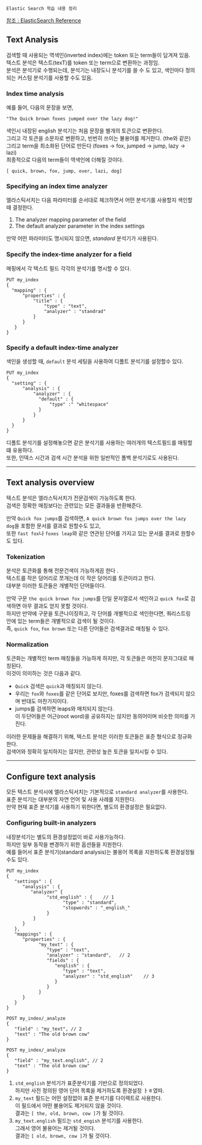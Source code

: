 `Elastic Search 학습 내용 정리`   
   
[참조 : ElasticSearch Reference](https://www.elastic.co/guide/en/elasticsearch/reference/7.5/analysis.html)    
  
## Text Analysis  
  
검색할 때 사용되는 역색인(inverted index)에는 token 또는 term들이 담겨져 있음.  
텍스트 분석은 텍스트(texT)를 token 또는 term으로 변환하는 과정임.   
분석은 분석기로 수행되는데, 분석기는 내장도니 분석기를 쓸 수 도 있고, 색인마다 정의되는 커스텀 분석기를 사용할 수도 있음.  
  
    
### Index time analysis   
   
예를 들어, 다음의 문장을 보면,
   
```"The Quick brown foxes jumped over the lazy dog!"```  
    
색인시 내장된 english 분석기는 처음 문장을 별개의 토큰으로 변환한다.   
그리고 각 토큰을 소문자로 변환하고, 빈번히 쓰이는 불용어를 제거한다. (the와 같은)  
그리고 term을 최소화된 단어로 만든다 (foxes -> fox, jumped -> jump, lazy -> lazi)   
최종적으로 다음의 term들이 역색인에 더해질 것이다.   
   
```[ quick, brown, fox, jump, over, lazi, dog]```   
   
   
### Specifying an index time analyzer   
   
엘라스틱서치는 다음 파라미터를 순서대로 체크하면서 어떤 분석기를 사용할지 색인할 때 결정한다.   
   
1. The analyzer mapping parameter of the field   
2. The default analyzer parameter in the index settings   
   
만약 어떤 파라미터도 명시되지 않으면, *standard* 분석기가 사용된다.   
   
    
### Specify the index-time analyzer for a field    
   
매핑에서 각 텍스트 필드 각각의 분석기를 명시할 수 있다.   
   
```  
PUT my_index
{
  "mapping" : {
      "properties" : {
          "title" : {
              "type" : "text",
              "analyzer" : "standrad"  
          }
      }
   }
}
```    
    
   
### Specify a default index-time analyzer     
   
색인을 생성할 때, `default` 분석 세팅을 사용하여 디폴트 분석기를 설정할수 있다.    
    
```   
PUT my_index
{
  "setting" : {
      "analysis" : {
          "analyzer" : {
            "default" : {
                "type" :" "whitespace"  
            }
          }
      }
  }
}
```   
   
디폴트 분석기를 설정해놓으면 같은 분석기를 사용하는 여러개의 텍스트필드를 매핑할 떄 유용하다.   
또한, 인덱스 시간과 검색 시간 분석을 위한 일반적인 폴백 분석기로도 사용된다.  
    
       
- - -   
   
## Text analysis overview   
   
텍스트 분석은 엘라스틱서치가 전문검색이 가능하도록 한다.   
검색은 정확한 매칭보다는 관련있는 모든 결과들을 반환해준다.  
  
만약 `Quick fox jumps`를 검색하면, `A quick brown fox jumps over the lazy dog`을 포함한 문서를 결과로 원할수도 있고,  
또한 `fast fox`나 `foxes leap`와 같은 연관된 단어를 가지고 있는 문서를 결과로 원할수도 있다.   
   
  
### Tokenization    
  
분석은 토큰화를 통해 전문건색이 가능하게끔 한다 .  
텍스트를 작은 덩어리로 쪼개는데 이 작은 덩어리를 토큰이라고 한다.  
대부분 이러한 토큰들은 개별적인 단어들이다.  
  
만약 구문 `the quick brown fox jumps`를 단일 문자열로서 색인하고 `quick fox`로 검색하면 아무 결과도 얻지 못할 것이다.  
하지만 만약에 구문을 토큰나이징하고, 각 단어를 개별적으로 색인한다면, 쿼리스트링 안에 있는 term들은 개별적으로 검색이 될 것이다.  
즉, `quick fox`, `fox brown` 또는 다른 단어들은 검색결과로 매칭될 수 있다.  
     
       
### Normalization    
  
토큰화는 개별적인 term 매칭들을 가능하게 하지만, 각 토큰들은 여전히 문자그대로 매칭된다.   
이것이 의미하는 것은 다음과 같다.  
  
* `Quick` 검색은 `quick`과 매칭되지 않는다.  
* 우리는 `fox`와 `foxes`를 같은 단어로 보지만, foxes를 검색하면 fox가 검색되지 않으며 반대도 마찬가지이다.  
* jumps를 검색하면 leaps와 매치되지 않는다.  
  이 두단어들은 어근(root word)을 공유하지는 않지만 동의어이며 비슷한 의미를 가진다.  
  
이러한 문제들을 해결하기 위해, 텍스트 분석은 이러한 토큰들은 표준 형식으로 정규화한다.   
검색어와 정확히 일치하지는 않지만, 관련성 높은 토큰을 일치시킬 수 있다.   
    
     
- - -  
    
    
## Configure text analysis   
    
모든 텍스트 분석시에 엘라스틱서치는 기본적으로 `standard analyzer`를  사용한다.  
표준 분석기는 대부분의 자연 언어 및 사용 사례를 지원한다.  
만약 현재 표준 분석기를 사용하기 위한다면, 별도의 환경설정은 필요없다.   
   
   
### Configuring built-in analyzers   
    
내장분석기는 별도의 환경설정없이 바로 사용가능하다.  
하지만 일부 동작을 변경하기 위한 옵션들을 지원한다.  
예를 들어서 표준 분석기(standard analysis)는 불용어 목록을 지원하도록 환경설정될 수도 있다.  
   
```  
PUT my_index
{
   "settings" : {
      "analysis" : {
         "analyzer" {
               "std_english" : {    // 1
                     "type" : "standard",
                     "stopwords" : "_english_"
               }
          }
      }
   }, 
   "mappings" : {
      "properties" : {
            "my_text" : {
               "type" : "text",
               "analyzer" : "standard",   // 2
               "fields" : {
                  "english" : {
                     "type" : "text",
                     "analyzer" : "std_english"    // 3
                  }
               }
            }
      }
   }
}

POST my_index/_analyze
{
   "field" : "my_text", // 2
   "text" : "The old brown cow"
}

POST my_index/_analyze
{
   "field" : "my_text.english", // 2
   "text" : "The old brown cow"
}
```   
  
1. `std_english` 분석기가 표준분석기를 기반으로 정의되었다.  
    하지만 사전 정의된 영어 단어 목록을 제거하도록 환경설정 ㅏㅎ였따.  
2. `my_text` 필드는 어떤 설정없이 표준 분석기를 다이렉트로 사용한다.    
    이 필드에서 어떤 불용어도 제거되지 않을 것이다.  
    결과는 `[ the, old, brown, cow ]`가 될 것이다.  
3. `my_text.english` 필드는 `std_engish` 분석기를 사용한다.  
    그래서 영어 불용어는 제거될 것이다.  
    결과는 `[ old, brown, cow ]`가 될 것이다.   
   
  
       
     

